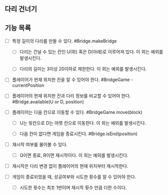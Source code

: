 다리 건너기
---

## 기능 목록

- [ ] 특정 길이의 다리를 만들 수 있다. #Bridge.makeBridge
    - [ ] 다리는 건널 수 있는 칸인 U(위) 혹은 D(아래)로 이루어져 있다. 이 외는 예외를 발생시킨다.
    - [ ] 다리의 길이는 3이상 20이하로 제한한다. 이 외는 예외를 발생시킨다.


- [ ] 플레이어가 현재 위치한 칸을 알 수 있어야 한다. #BridgeGame - currentPosition
- [ ] 플레이어의 현재 위치한 칸과 다리 정보를 비교할 수 있어야 한다. #Bridge.available(U or D, position)
- [ ] 플레이어는 다음 칸으로 이동할 수 있다. #BridgeGame.move(block)
    - [ ] U는 윗칸으로 D는 아랫 칸으로 이동한다. 이 외는 예외를 발생시킨다.
    - [ ] 다음 칸이 없다면 게임을 종료시킨다. #Bridge.isEnd(position)


- [ ] 재시작 여부를 물어볼 수 있다.
    - [ ] Q이면 종료, R이면 재시작이다. 이 외는 예외를 발생시킨다.
- [ ] 재시작은 다리 변경 없이 플레이어의 현재 위치부터 재시작한다.


- [ ] 게임이 종료되었을 때, 성공여부와 시도한 횟수를 알 수 있어야 한다.
    - [ ] 시도한 횟수는 최초 1번이며 재시작 횟수 만큼 더한 수이다.